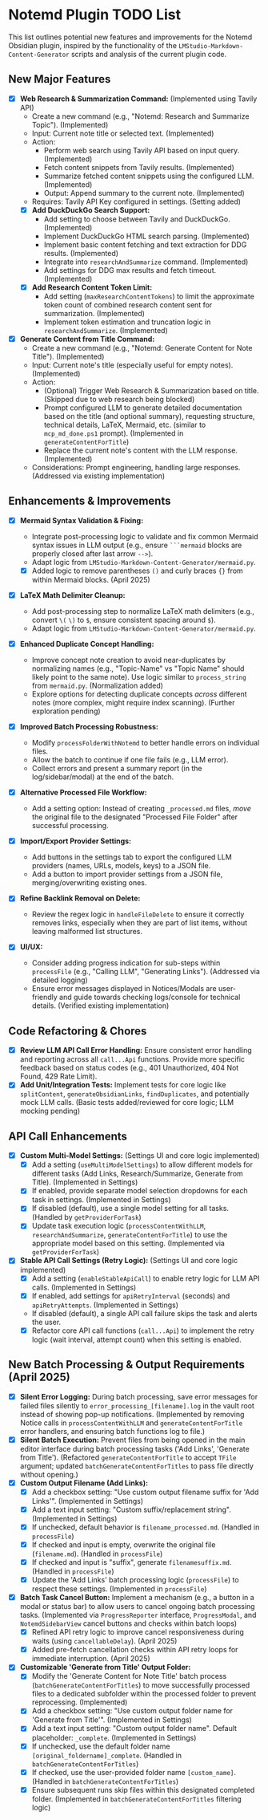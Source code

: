 # Notemd Plugin TODO List

This list outlines potential new features and improvements for the Notemd Obsidian plugin, inspired by the functionality of the `LMStudio-Markdown-Content-Generator` scripts and analysis of the current plugin code.

## New Major Features

-   [x] **Web Research & Summarization Command:** (Implemented using Tavily API)
    -   Create a new command (e.g., "Notemd: Research and Summarize Topic"). (Implemented)
    -   Input: Current note title or selected text. (Implemented)
    -   Action:
        -   Perform web search using Tavily API based on input query. (Implemented)
        -   Fetch content snippets from Tavily results. (Implemented)
        -   Summarize fetched content snippets using the configured LLM. (Implemented)
        -   Output: Append summary to the current note. (Implemented)
    -   Requires: Tavily API Key configured in settings. (Setting added)
    -   [x] **Add DuckDuckGo Search Support:**
        -   Add setting to choose between Tavily and DuckDuckGo. (Implemented)
        -   Implement DuckDuckGo HTML search parsing. (Implemented)
        -   Implement basic content fetching and text extraction for DDG results. (Implemented)
        -   Integrate into `researchAndSummarize` command. (Implemented)
        -   Add settings for DDG max results and fetch timeout. (Implemented)
    -   [x] **Add Research Content Token Limit:**
        -   Add setting (`maxResearchContentTokens`) to limit the approximate token count of combined research content sent for summarization. (Implemented)
        -   Implement token estimation and truncation logic in `researchAndSummarize`. (Implemented)

-   [x] **Generate Content from Title Command:**
    -   Create a new command (e.g., "Notemd: Generate Content for Note Title"). (Implemented)
    -   Input: Current note's title (especially useful for empty notes). (Implemented)
    -   Action:
        -   (Optional) Trigger Web Research & Summarization based on title. (Skipped due to web research being blocked)
        -   Prompt configured LLM to generate detailed documentation based on the title (and optional summary), requesting structure, technical details, LaTeX, Mermaid, etc. (similar to `mcp_md_done.ps1` prompt). (Implemented in `generateContentForTitle`)
        -   Replace the current note's content with the LLM response. (Implemented)
    -   Considerations: Prompt engineering, handling large responses. (Addressed via existing implementation)

## Enhancements & Improvements

-   [x] **Mermaid Syntax Validation & Fixing:**
    -   Integrate post-processing logic to validate and fix common Mermaid syntax issues in LLM output (e.g., ensure ` ```mermaid ` blocks are properly closed after last arrow `-->`).
    -   Adapt logic from `LMStudio-Markdown-Content-Generator/mermaid.py`.
    -   [x] Added logic to remove parentheses `()` and curly braces `{}` from within Mermaid blocks. (April 2025)

-   [x] **LaTeX Math Delimiter Cleanup:**
    -   Add post-processing step to normalize LaTeX math delimiters (e.g., convert `\(` `\)` to `$`, ensure consistent spacing around `$`).
    -   Adapt logic from `LMStudio-Markdown-Content-Generator/mermaid.py`.

-   [x] **Enhanced Duplicate Concept Handling:**
    -   Improve concept note creation to avoid near-duplicates by normalizing names (e.g., "Topic-Name" vs "Topic Name" should likely point to the same note). Use logic similar to `process_string` from `mermaid.py`. (Normalization added)
    -   Explore options for detecting duplicate concepts *across* different notes (more complex, might require index scanning). (Further exploration pending)

-   [x] **Improved Batch Processing Robustness:**
    -   Modify `processFolderWithNotemd` to better handle errors on individual files.
    -   Allow the batch to continue if one file fails (e.g., LLM error).
    -   Collect errors and present a summary report (in the log/sidebar/modal) at the end of the batch.

-   [x] **Alternative Processed File Workflow:**
    -   Add a setting option: Instead of creating `_processed.md` files, *move* the original file to the designated "Processed File Folder" after successful processing.

-   [x] **Import/Export Provider Settings:**
    -   Add buttons in the settings tab to export the configured LLM providers (names, URLs, models, keys) to a JSON file.
    -   Add a button to import provider settings from a JSON file, merging/overwriting existing ones.

-   [x] **Refine Backlink Removal on Delete:**
    -   Review the regex logic in `handleFileDelete` to ensure it correctly removes links, especially when they are part of list items, without leaving malformed list structures.

-   [x] **UI/UX:**
    -   Consider adding progress indication for sub-steps within `processFile` (e.g., "Calling LLM", "Generating Links"). (Addressed via detailed logging)
    -   Ensure error messages displayed in Notices/Modals are user-friendly and guide towards checking logs/console for technical details. (Verified existing implementation)

## Code Refactoring & Chores

-   [x] **Review LLM API Call Error Handling:** Ensure consistent error handling and reporting across all `call...Api` functions. Provide more specific feedback based on status codes (e.g., 401 Unauthorized, 404 Not Found, 429 Rate Limit).
-   [x] **Add Unit/Integration Tests:** Implement tests for core logic like `splitContent`, `generateObsidianLinks`, `findDuplicates`, and potentially mock LLM calls. (Basic tests added/reviewed for core logic; LLM mocking pending)

## API Call Enhancements

-   [x] **Custom Multi-Model Settings:** (Settings UI and core logic implemented)
    -   [x] Add a setting (`useMultiModelSettings`) to allow different models for different tasks (Add Links, Research/Summarize, Generate from Title). (Implemented in Settings)
    -   [x] If enabled, provide separate model selection dropdowns for each task in settings. (Implemented in Settings)
    -   [x] If disabled (default), use a single model setting for all tasks. (Handled by `getProviderForTask`)
    -   [x] Update task execution logic (`processContentWithLLM`, `researchAndSummarize`, `generateContentForTitle`) to use the appropriate model based on this setting. (Implemented via `getProviderForTask`)

-   [x] **Stable API Call Settings (Retry Logic):** (Settings UI and core logic implemented)
    -   [x] Add a setting (`enableStableApiCall`) to enable retry logic for LLM API calls. (Implemented in Settings)
    -   [x] If enabled, add settings for `apiRetryInterval` (seconds) and `apiRetryAttempts`. (Implemented in Settings)
    -   If disabled (default), a single API call failure skips the task and alerts the user.
    -   [x] Refactor core API call functions (`call...Api`) to implement the retry logic (wait interval, attempt count) when this setting is enabled.

## New Batch Processing & Output Requirements (April 2025)

-   [x] **Silent Error Logging:** During batch processing, save error messages for failed files silently to `error_processing_[filename].log` in the vault root instead of showing pop-up notifications. (Implemented by removing Notice calls in `processContentWithLLM` and `generateContentForTitle` error handlers, and ensuring batch functions log to file.)
-   [x] **Silent Batch Execution:** Prevent files from being opened in the main editor interface during batch processing tasks ('Add Links', 'Generate from Title'). (Refactored `generateContentForTitle` to accept `TFile` argument; updated `batchGenerateContentForTitles` to pass file directly without opening.)
-   [x] **Custom Output Filename (Add Links):**
    -   [x] Add a checkbox setting: "Use custom output filename suffix for 'Add Links'". (Implemented in Settings)
    -   [x] Add a text input setting: "Custom suffix/replacement string". (Implemented in Settings)
    -   [x] If unchecked, default behavior is `filename_processed.md`. (Handled in `processFile`)
    -   [x] If checked and input is empty, overwrite the original file (`filename.md`). (Handled in `processFile`)
    -   [x] If checked and input is "suffix", generate `filenamesuffix.md`. (Handled in `processFile`)
    -   [x] Update the 'Add Links' batch processing logic (`processFile`) to respect these settings. (Implemented in `processFile`)
-   [x] **Batch Task Cancel Button:** Implement a mechanism (e.g., a button in a modal or status bar) to allow users to cancel ongoing batch processing tasks. (Implemented via `ProgressReporter` interface, `ProgressModal`, and `NotemdSidebarView` cancel buttons and checks within batch loops)
    -   [x] Refined API retry logic to improve cancel responsiveness during waits (using `cancellableDelay`). (April 2025)
    -   [x] Added pre-fetch cancellation checks within API retry loops for immediate interruption. (April 2025)
-   [x] **Customizable 'Generate from Title' Output Folder:**
    -   [x] Modify the 'Generate Content for Note Title' batch process (`batchGenerateContentForTitles`) to move successfully processed files to a dedicated subfolder within the processed folder to prevent reprocessing. (Implemented)
    -   [x] Add a checkbox setting: "Use custom output folder name for 'Generate from Title'". (Implemented in Settings)
    -   [x] Add a text input setting: "Custom output folder name". Default placeholder: `_complete`. (Implemented in Settings)
    -   [x] If unchecked, use the default folder name `[original_foldername]_complete`. (Handled in `batchGenerateContentForTitles`)
    -   [x] If checked, use the user-provided folder name `[custom_name]`. (Handled in `batchGenerateContentForTitles`)
    -   [x] Ensure subsequent runs skip files within this designated completed folder. (Implemented in `batchGenerateContentForTitles` filtering logic)
